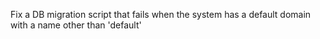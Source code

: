 Fix a DB migration script that fails when the system has a default domain with a name other than 'default'
